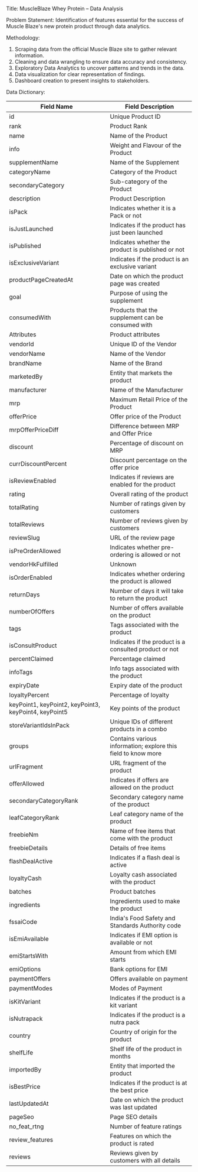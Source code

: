 Title: MuscleBlaze Whey Protein – Data Analysis

Problem Statement: Identification of features essential for the success of Muscle Blaze's new protein product through data analytics.

Methodology:
1. Scraping data from the official Muscle Blaze site to gather relevant information.
2. Cleaning and data wrangling to ensure data accuracy and consistency.
3. Exploratory Data Analytics to uncover patterns and trends in the data.
4. Data visualization for clear representation of findings.
5. Dashboard creation to present insights to stakeholders.

Data Dictionary:

| Field Name            | Field Description                                      |
|-----------------------|--------------------------------------------------------|
| id                    | Unique Product ID                                      |
| rank                  | Product Rank                                           |
| name                  | Name of the Product                                    |
| info                  | Weight and Flavour of the Product                      |
| supplementName        | Name of the Supplement                                 |
| categoryName          | Category of the Product                                |
| secondaryCategory     | Sub-category of the Product                            |
| description           | Product Description                                    |
| isPack                | Indicates whether it is a Pack or not                  |
| isJustLaunched        | Indicates if the product has just been launched        |
| isPublished           | Indicates whether the product is published or not      |
| isExclusiveVariant    | Indicates if the product is an exclusive variant       |
| productPageCreatedAt  | Date on which the product page was created             |
| goal                  | Purpose of using the supplement                        |
| consumedWith          | Products that the supplement can be consumed with      |
| Attributes            | Product attributes                                     |
| vendorId              | Unique ID of the Vendor                                |
| vendorName            | Name of the Vendor                                     |
| brandName             | Name of the Brand                                      |
| marketedBy            | Entity that markets the product                        |
| manufacturer          | Name of the Manufacturer                               |
| mrp                   | Maximum Retail Price of the Product                    |
| offerPrice            | Offer price of the Product                             |
| mrpOfferPriceDiff     | Difference between MRP and Offer Price                 |
| discount              | Percentage of discount on MRP                          |
| currDiscountPercent   | Discount percentage on the offer price                 |
| isReviewEnabled       | Indicates if reviews are enabled for the product       |
| rating                | Overall rating of the product                          |
| totalRating           | Number of ratings given by customers                   |
| totalReviews          | Number of reviews given by customers                   |
| reviewSlug            | URL of the review page                                 |
| isPreOrderAllowed     | Indicates whether pre-ordering is allowed or not       |
| vendorHkFulfilled     | Unknown                                                |
| isOrderEnabled        | Indicates whether ordering the product is allowed      |
| returnDays            | Number of days it will take to return the product      |
| numberOfOffers        | Number of offers available on the product              |
| tags                  | Tags associated with the product                       |
| isConsultProduct      | Indicates if the product is a consulted product or not |
| percentClaimed        | Percentage claimed                                     |
| infoTags              | Info tags associated with the product                  |
| expiryDate            | Expiry date of the product                             |
| loyaltyPercent        | Percentage of loyalty                                  |
| keyPoint1, keyPoint2, keyPoint3, keyPoint4, keyPoint5 | Key points of the product|
| storeVariantIdsInPack | Unique IDs of different products in a combo            |
| groups                | Contains various information; explore this field to know more|
| urlFragment           | URL fragment of the product                            |
| offerAllowed          | Indicates if offers are allowed on the product         |
| secondaryCategoryRank | Secondary category name of the product                 | 
| leafCategoryRank      | Leaf category name of the product                      |
| freebieNm             | Name of free items that come with the product          |
| freebieDetails        | Details of free items                                  |
| flashDealActive       | Indicates if a flash deal is active                    |
| loyaltyCash           | Loyalty cash associated with the product               |
| batches               | Product batches                                        |
| ingredients           | Ingredients used to make the product                   |
| fssaiCode             | India's Food Safety and Standards Authority code       |
| isEmiAvailable        | Indicates if EMI option is available or not            |
| emiStartsWith         | Amount from which EMI starts                           |
| emiOptions            | Bank options for EMI                                   |
| paymentOffers         | Offers available on payment                            |
| paymentModes          | Modes of Payment                                       |
| isKitVariant          | Indicates if the product is a kit variant              |
| isNutrapack           | Indicates if the product is a nutra pack               |
| country               | Country of origin for the product                      |
| shelfLife             | Shelf life of the product in months                    |
| importedBy            | Entity that imported the product                       |
| isBestPrice           | Indicates if the product is at the best price          | 
| lastUpdatedAt         | Date on which the product was last updated             |
| pageSeo               | Page SEO details                                       |
| no_feat_rtng          | Number of feature ratings                              |
| review_features       | Features on which the product is rated                 |
| reviews               | Reviews given by customers with all details            |


